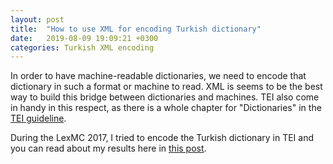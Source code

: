 ```yaml
---
layout: post
title:  "How to use XML for encoding Turkish dictionary"
date:   2019-08-09 19:09:21 +0300
categories: Turkish XML encoding
---
```

In order to have machine-readable dictionaries, we need to encode that dictionary in such a format or machine to read. XML is seems to be the best way to build this bridge between dictionaries and machines. TEI also come in handy in this respect, as there is a whole chapter for "Dictionaries" in the [TEI guideline][TEI_guideline].

During the LexMC 2017, I tried to encode the Turkish dictionary in TEI and you can read about my results here in [this post][post_link].

[TEI_guideline]: https://tei-c.org/release/doc/tei-p5-doc/en/html/DI.html
[post_link]:   https://digilex.hypotheses.org/275#more-275
